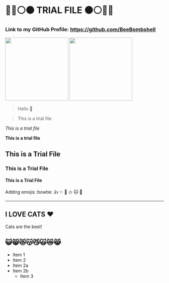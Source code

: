 # :large_blue_circle::red_circle::white_circle::black_circle: TRIAL FILE :black_circle::white_circle::red_circle::large_blue_circle:
### Link to my GitHub Profile: https://github.com/BeeBombshell

<img src="https://media.tenor.com/uICGiTPlUpgAAAAd/cat-leaving.gif" width=200>
<img src="https://media.tenor.com/o2jPyfNEI5QAAAAC/cute-pokemon.gif" width=200>

> Hello :red_circle:

> This is a trial file

*This is a trial file*

**This is a trial file**

## This is a Trial File

### This is a Trial File

#### This is a Trial File

Adding emojis :bowtie: :+1: :sparkles: :poop: :snowman: :cat: :stars:

-----------------------------------------------------------------------------------------------------------------

## I LOVE CATS :heart:
Cats are the best!
## :smiley_cat::smile_cat::heart_eyes_cat::kissing_cat::smirk_cat::scream_cat::crying_cat_face::joy_cat:

* Item 1
* Item 2
 * Item 2a
 * Item 2b
    * Item 3
